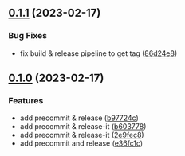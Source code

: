 

## [0.1.1](https://github.com/rsaz/typescript-clean-architecture/compare/v0.1.0...v0.1.1) (2023-02-17)


### Bug Fixes

* fix build & release pipeline to get tag ([86d24e8](https://github.com/rsaz/typescript-clean-architecture/commit/86d24e86c84c533245251969ba5195b1ebbe9043))

## [0.1.0](https://github.com/rsaz/typescript-clean-architecture/compare/v...v0.1.0) (2023-02-17)


### Features

* add precommit & release ([b97724c](https://github.com/rsaz/typescript-clean-architecture/commit/b97724c641d3b092764140264fa7b912df6695a5))
* add precommit & release-it ([b603778](https://github.com/rsaz/typescript-clean-architecture/commit/b603778a8750da0b6f1fc5802cc6a637b14fb0bc))
* add precommit & release-it ([2e9fec8](https://github.com/rsaz/typescript-clean-architecture/commit/2e9fec8e7d68467d5838e4e869a68be4a2cc0f82))
* add precommit and release ([e36fc1c](https://github.com/rsaz/typescript-clean-architecture/commit/e36fc1ca0c5d3d2eea09dc8baf6ae8ccdea46a59))